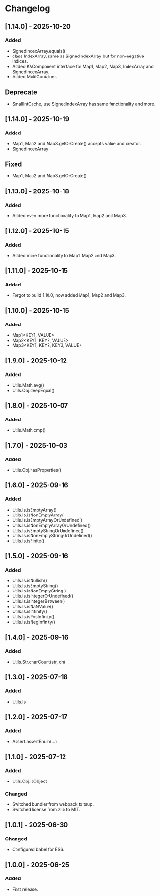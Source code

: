 # Changelog

## [1.14.0] - 2025-10-20
### Added
- SignedIndexArray.equals()
- class IndexArray<EL>, same as SignedIndexArray but for non-negative indices.
- Added KVComponent interface for Map1, Map2, Map3, IndexArray and SignedIndexArray.
- Added MultiContainer.

## Deprecate
- SmallIntCache, use SignedIndexArray has same functionality and more.

## [1.14.0] - 2025-10-19
### Added
- Map1, Map2 and Map3.getOrCreate() accepts value and creator.
- SignedIndexArray<ELEM>

## Fixed
- Map1, Map2 and Map3.getOrCreate()

## [1.13.0] - 2025-10-18
### Added
- Added even more functionality to Map1, Map2 and Map3.

## [1.12.0] - 2025-10-15
### Added
- Added more functionality to Map1, Map2 and Map3.

## [1.11.0] - 2025-10-15
### Added
- Forgot to build 1.10.0, now added Map1, Map2 and Map3.

## [1.10.0] - 2025-10-15
### Added
- Map1<KEY1, VALUE>
- Map2<KEY1, KEY2, VALUE>
- Map3<KEY1, KEY2, KEY3, VALUE>

## [1.9.0] - 2025-10-12
### Added
- Utils.Math.avg()
- Utils.Obj.deepEqual()

## [1.8.0] - 2025-10-07
### Added
- Utils.Math.cmp()

## [1.7.0] - 2025-10-03
### Added
- Utils.Obj.hasProperties()

## [1.6.0] - 2025-09-16
### Added
- Utils.Is.isEmptyArray()
- Utils.Is.isNonEmptyArray()
- Utils.Is.isEmptyArrayOrUndefined()
- Utils.Is.isNonEmptyArrayOrUndefined()
- Utils.Is.isEmptyStringOrUndefined()
- Utils.Is.isNonEmptyStringOrUndefined()
- Utils.Is.isFinite()

## [1.5.0] - 2025-09-16
### Added
- Utils.Is.isNullish()
- Utils.Is.isEmptyString()
- Utils.Is.isNonEmptyString()
- Utils.Is.isIntegerOrUndefined()
- Utils.Is.isIntegerBetween()
- Utils.Is.isNaNValue()
- Utils.Is.isInfinity()
- Utils.Is.isPosInfinity()
- Utils.Is.isNegInfinity()

## [1.4.0] - 2025-09-16
### Added
- Utils.Str.charCount(str, ch)

## [1.3.0] - 2025-07-18
### Added
- Utils.Is

## [1.2.0] - 2025-07-17
### Added
- Assert.assertEnum(...)

## [1.1.0] - 2025-07-12
### Added
- Utils.Obj.isObject
### Changed
- Switched bundler from webpack to tsup.
- Switched license from zlib to MIT.

## [1.0.1] - 2025-06-30
### Changed
- Configured babel for ES6.

## [1.0.0] - 2025-06-25
### Added
- First release.
